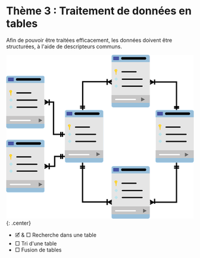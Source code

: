 # Thème 3 : Traitement de données en tables

Afin de pouvoir être traitées efficacement, les données doivent être structurées, à l'aide de descripteurs communs. 

![](../images/database.png){: .center} 

- 🗹 & □ Recherche dans une table  
- □ Tri d'une table  
- □ Fusion de tables  